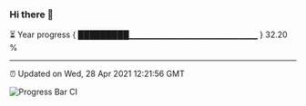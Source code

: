 ### Hi there 👋

⏳ Year progress { █████████▁▁▁▁▁▁▁▁▁▁▁▁▁▁▁▁▁▁▁▁▁ } 32.20 %

---

⏰ Updated on Wed, 28 Apr 2021 12:21:56 GMT

![Progress Bar CI](https://github.com/liununu/liununu/workflows/Progress%20Bar%20CI/badge.svg)
